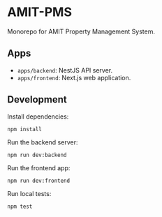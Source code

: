 # AMIT-PMS

Monorepo for AMIT Property Management System.

## Apps
- `apps/backend`: NestJS API server.
- `apps/frontend`: Next.js web application.

## Development
Install dependencies:
```
npm install
```

Run the backend server:
```
npm run dev:backend
```

Run the frontend app:
```
npm run dev:frontend
```

Run local tests:
```
npm test
```
